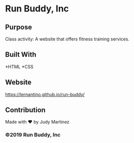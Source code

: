 # Run Buddy, Inc

## Purpose
Class activity: A website that offers fitness training services.

## Built With
*HTML
*CSS

## Website
https://lernantino.github.io/run-buddy/

## Contribution
Made with ❤️ by Judy Martinez

### ©️2019 Run Buddy, Inc
